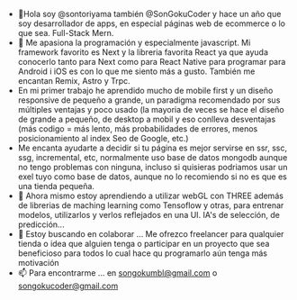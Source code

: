 - 👋Hola soy @sontoriyama también @SonGokuCoder y hace un año que soy desarrollador de apps, en especial páginas web de ecommerce o lo que sea. Full-Stack Mern.
- 👀 Me apasiona la programación y especialmente javascript. Mi framework favorito es Next y la libreria favorita React ya que ayuda conocerlo tanto para Next como para React Native para programar para Android i iOS es con lo que me siento más a gusto. También me encantan Remix, Astro y Trpc.
- En mi primer trabajo he aprendido mucho de mobile first y un diseño responsive de pequeño a grande, un paradigma recomendado por sus múltiples ventajas y poco usado (la mayoria de veces se hace el diseño de grande a pequeño, de desktop a mobil y eso conlleva desventajas (más codigo = más lento, más probabilidades de errores, menos posicionamiento al index Seo de Google, etc.)
- Me encanta ayudarte a decidir si tu página es mejor servirse en ssr, ssc, ssg, incremental, etc, normalmente uso base de datos mongodb aunque no tengo problemas con ninguna, incluso si quisieras podriamos usar un exel tuyo como base de datos, aunque no lo recomiendo si no es que es una tienda pequeña.
- 🌱 Ahora mismo estoy aprendiendo a utilizar webGL con THREE además de librerias de maching learning como Tensoflow y otras, para entrenar modelos, utilizarlos y verlos reflejados en una UI. IA's de selección, de predicción...
- 💞️ Estoy buscando en colaborar ... Me ofrezco freelancer para qualquier tienda o idea que alguien tenga o participar en un proyecto que sea beneficioso para todos lo cual hace qu programarlo aún tenga más motivación
- 📫 Para encontrarme ... en songokumbl@gmail.com  o  songokucoder@gmail.com

<!---
sontoriyama/sontoriyama is a ✨ special ✨ repository because its `README.md` (this file) appears on your GitHub profile.
You can click the Preview link to take a look at your changes.
--->
